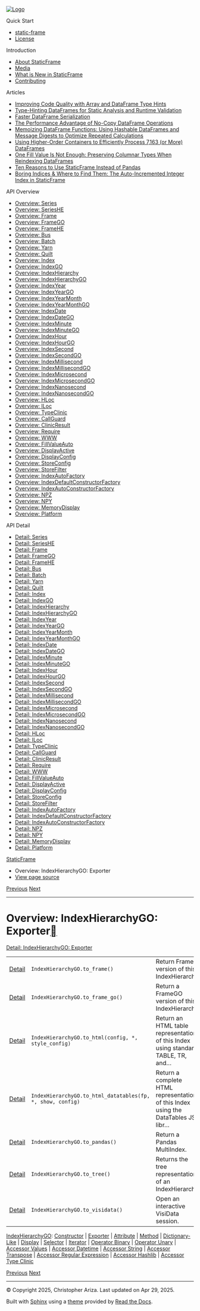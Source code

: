[![Logo](../_static/sf-logo-web_icon-small.png)](../index.html)

Quick Start

* [static-frame](../readme.html)
* [License](../license.html)

Introduction

* [About StaticFrame](../intro.html)
* [Media](../intro.html#media)
* [What is New in StaticFrame](../new.html)
* [Contributing](../contributing.html)

Articles

* [Improving Code Quality with Array and DataFrame Type Hints](../articles/guard.html)
* [Type-Hinting DataFrames for Static Analysis and Runtime Validation](../articles/ftyping.html)
* [Faster DataFrame Serialization](../articles/serialize.html)
* [The Performance Advantage of No-Copy DataFrame Operations](../articles/no_copy.html)
* [Memoizing DataFrame Functions: Using Hashable DataFrames and Message Digests to Optimize Repeated Calculations](../articles/hash.html)
* [Using Higher-Order Containers to Efficiently Process 7,163 (or More) DataFrames](../articles/uhoc.html)
* [One Fill Value Is Not Enough: Preserving Columnar Types When Reindexing DataFrames](../articles/fill_value.html)
* [Ten Reasons to Use StaticFrame Instead of Pandas](../articles/upgrade.html)
* [Boring Indices & Where to Find Them: The Auto-Incremented Integer Index in StaticFrame](../articles/aiii.html)

API Overview

* [Overview: Series](series.html)
* [Overview: SeriesHE](series_he.html)
* [Overview: Frame](frame.html)
* [Overview: FrameGO](frame_go.html)
* [Overview: FrameHE](frame_he.html)
* [Overview: Bus](bus.html)
* [Overview: Batch](batch.html)
* [Overview: Yarn](yarn.html)
* [Overview: Quilt](quilt.html)
* [Overview: Index](index.html)
* [Overview: IndexGO](index_go.html)
* [Overview: IndexHierarchy](index_hierarchy.html)
* [Overview: IndexHierarchyGO](index_hierarchy_go.html)
* [Overview: IndexYear](index_year.html)
* [Overview: IndexYearGO](index_year_go.html)
* [Overview: IndexYearMonth](index_year_month.html)
* [Overview: IndexYearMonthGO](index_year_month_go.html)
* [Overview: IndexDate](index_date.html)
* [Overview: IndexDateGO](index_date_go.html)
* [Overview: IndexMinute](index_minute.html)
* [Overview: IndexMinuteGO](index_minute_go.html)
* [Overview: IndexHour](index_hour.html)
* [Overview: IndexHourGO](index_hour_go.html)
* [Overview: IndexSecond](index_second.html)
* [Overview: IndexSecondGO](index_second_go.html)
* [Overview: IndexMillisecond](index_millisecond.html)
* [Overview: IndexMillisecondGO](index_millisecond_go.html)
* [Overview: IndexMicrosecond](index_microsecond.html)
* [Overview: IndexMicrosecondGO](index_microsecond_go.html)
* [Overview: IndexNanosecond](index_nanosecond.html)
* [Overview: IndexNanosecondGO](index_nanosecond_go.html)
* [Overview: HLoc](hloc.html)
* [Overview: ILoc](iloc.html)
* [Overview: TypeClinic](type_clinic.html)
* [Overview: CallGuard](call_guard.html)
* [Overview: ClinicResult](clinic_result.html)
* [Overview: Require](require.html)
* [Overview: WWW](www.html)
* [Overview: FillValueAuto](fill_value_auto.html)
* [Overview: DisplayActive](display_active.html)
* [Overview: DisplayConfig](display_config.html)
* [Overview: StoreConfig](store_config.html)
* [Overview: StoreFilter](store_filter.html)
* [Overview: IndexAutoFactory](index_auto_factory.html)
* [Overview: IndexDefaultConstructorFactory](index_default_constructor_factory.html)
* [Overview: IndexAutoConstructorFactory](index_auto_constructor_factory.html)
* [Overview: NPZ](npz.html)
* [Overview: NPY](npy.html)
* [Overview: MemoryDisplay](memory_display.html)
* [Overview: Platform](platform.html)

API Detail

* [Detail: Series](../api_detail/series.html)
* [Detail: SeriesHE](../api_detail/series_he.html)
* [Detail: Frame](../api_detail/frame.html)
* [Detail: FrameGO](../api_detail/frame_go.html)
* [Detail: FrameHE](../api_detail/frame_he.html)
* [Detail: Bus](../api_detail/bus.html)
* [Detail: Batch](../api_detail/batch.html)
* [Detail: Yarn](../api_detail/yarn.html)
* [Detail: Quilt](../api_detail/quilt.html)
* [Detail: Index](../api_detail/index.html)
* [Detail: IndexGO](../api_detail/index_go.html)
* [Detail: IndexHierarchy](../api_detail/index_hierarchy.html)
* [Detail: IndexHierarchyGO](../api_detail/index_hierarchy_go.html)
* [Detail: IndexYear](../api_detail/index_year.html)
* [Detail: IndexYearGO](../api_detail/index_year_go.html)
* [Detail: IndexYearMonth](../api_detail/index_year_month.html)
* [Detail: IndexYearMonthGO](../api_detail/index_year_month_go.html)
* [Detail: IndexDate](../api_detail/index_date.html)
* [Detail: IndexDateGO](../api_detail/index_date_go.html)
* [Detail: IndexMinute](../api_detail/index_minute.html)
* [Detail: IndexMinuteGO](../api_detail/index_minute_go.html)
* [Detail: IndexHour](../api_detail/index_hour.html)
* [Detail: IndexHourGO](../api_detail/index_hour_go.html)
* [Detail: IndexSecond](../api_detail/index_second.html)
* [Detail: IndexSecondGO](../api_detail/index_second_go.html)
* [Detail: IndexMillisecond](../api_detail/index_millisecond.html)
* [Detail: IndexMillisecondGO](../api_detail/index_millisecond_go.html)
* [Detail: IndexMicrosecond](../api_detail/index_microsecond.html)
* [Detail: IndexMicrosecondGO](../api_detail/index_microsecond_go.html)
* [Detail: IndexNanosecond](../api_detail/index_nanosecond.html)
* [Detail: IndexNanosecondGO](../api_detail/index_nanosecond_go.html)
* [Detail: HLoc](../api_detail/hloc.html)
* [Detail: ILoc](../api_detail/iloc.html)
* [Detail: TypeClinic](../api_detail/type_clinic.html)
* [Detail: CallGuard](../api_detail/call_guard.html)
* [Detail: ClinicResult](../api_detail/clinic_result.html)
* [Detail: Require](../api_detail/require.html)
* [Detail: WWW](../api_detail/www.html)
* [Detail: FillValueAuto](../api_detail/fill_value_auto.html)
* [Detail: DisplayActive](../api_detail/display_active.html)
* [Detail: DisplayConfig](../api_detail/display_config.html)
* [Detail: StoreConfig](../api_detail/store_config.html)
* [Detail: StoreFilter](../api_detail/store_filter.html)
* [Detail: IndexAutoFactory](../api_detail/index_auto_factory.html)
* [Detail: IndexDefaultConstructorFactory](../api_detail/index_default_constructor_factory.html)
* [Detail: IndexAutoConstructorFactory](../api_detail/index_auto_constructor_factory.html)
* [Detail: NPZ](../api_detail/npz.html)
* [Detail: NPY](../api_detail/npy.html)
* [Detail: MemoryDisplay](../api_detail/memory_display.html)
* [Detail: Platform](../api_detail/platform.html)

[StaticFrame](../index.html)

* Overview: IndexHierarchyGO: Exporter
* [View page source](../_sources/api_overview/index_hierarchy_go-exporter.rst.txt)

[Previous](index_hierarchy_go-constructor.html "Overview: IndexHierarchyGO: Constructor")
[Next](index_hierarchy_go-attribute.html "Overview: IndexHierarchyGO: Attribute")

---

# Overview: IndexHierarchyGO: Exporter[](#overview-indexhierarchygo-exporter "Link to this heading")

[Detail: IndexHierarchyGO: Exporter](../api_detail/index_hierarchy_go-exporter.html#api-detail-indexhierarchygo-exporter)

|  |  |  |
| --- | --- | --- |
| [Detail](../api_detail/index_hierarchy_go-exporter.html#api-sig-indexhierarchygo-to-frame) | `IndexHierarchyGO.to_frame()` | Return Frame version of this IndexHierarchy. |
| [Detail](../api_detail/index_hierarchy_go-exporter.html#api-sig-indexhierarchygo-to-frame-go) | `IndexHierarchyGO.to_frame_go()` | Return a FrameGO version of this IndexHierarchy. |
| [Detail](../api_detail/index_hierarchy_go-exporter.html#api-sig-indexhierarchygo-to-html) | `IndexHierarchyGO.to_html(config, *, style_config)` | Return an HTML table representation of this Index using standard TABLE, TR, and… |
| [Detail](../api_detail/index_hierarchy_go-exporter.html#api-sig-indexhierarchygo-to-html-datatables) | `IndexHierarchyGO.to_html_datatables(fp, *, show, config)` | Return a complete HTML representation of this Index using the DataTables JS libr… |
| [Detail](../api_detail/index_hierarchy_go-exporter.html#api-sig-indexhierarchygo-to-pandas) | `IndexHierarchyGO.to_pandas()` | Return a Pandas MultiIndex. |
| [Detail](../api_detail/index_hierarchy_go-exporter.html#api-sig-indexhierarchygo-to-tree) | `IndexHierarchyGO.to_tree()` | Returns the tree representation of an IndexHierarchy |
| [Detail](../api_detail/index_hierarchy_go-exporter.html#api-sig-indexhierarchygo-to-visidata) | `IndexHierarchyGO.to_visidata()` | Open an interactive VisiData session. |

[IndexHierarchyGO](index_hierarchy_go.html#api-overview-indexhierarchygo): [Constructor](index_hierarchy_go-constructor.html#api-overview-indexhierarchygo-constructor) | [Exporter](#api-overview-indexhierarchygo-exporter) | [Attribute](index_hierarchy_go-attribute.html#api-overview-indexhierarchygo-attribute) | [Method](index_hierarchy_go-method.html#api-overview-indexhierarchygo-method) | [Dictionary-Like](index_hierarchy_go-dictionary_like.html#api-overview-indexhierarchygo-dictionary-like) | [Display](index_hierarchy_go-display.html#api-overview-indexhierarchygo-display) | [Selector](index_hierarchy_go-selector.html#api-overview-indexhierarchygo-selector) | [Iterator](index_hierarchy_go-iterator.html#api-overview-indexhierarchygo-iterator) | [Operator Binary](index_hierarchy_go-operator_binary.html#api-overview-indexhierarchygo-operator-binary) | [Operator Unary](index_hierarchy_go-operator_unary.html#api-overview-indexhierarchygo-operator-unary) | [Accessor Values](index_hierarchy_go-accessor_values.html#api-overview-indexhierarchygo-accessor-values) | [Accessor Datetime](index_hierarchy_go-accessor_datetime.html#api-overview-indexhierarchygo-accessor-datetime) | [Accessor String](index_hierarchy_go-accessor_string.html#api-overview-indexhierarchygo-accessor-string) | [Accessor Transpose](index_hierarchy_go-accessor_transpose.html#api-overview-indexhierarchygo-accessor-transpose) | [Accessor Regular Expression](index_hierarchy_go-accessor_regular_expression.html#api-overview-indexhierarchygo-accessor-regular-expression) | [Accessor Hashlib](index_hierarchy_go-accessor_hashlib.html#api-overview-indexhierarchygo-accessor-hashlib) | [Accessor Type Clinic](index_hierarchy_go-accessor_type_clinic.html#api-overview-indexhierarchygo-accessor-type-clinic)

[Previous](index_hierarchy_go-constructor.html "Overview: IndexHierarchyGO: Constructor")
[Next](index_hierarchy_go-attribute.html "Overview: IndexHierarchyGO: Attribute")

---

© Copyright 2025, Christopher Ariza.
Last updated on Apr 29, 2025.

Built with [Sphinx](https://www.sphinx-doc.org/) using a
[theme](https://github.com/readthedocs/sphinx_rtd_theme)
provided by [Read the Docs](https://readthedocs.org).